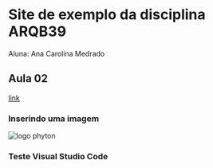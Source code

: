 # Site de exemplo da disciplina ARQB39

Aluna: Ana Carolina Medrado

## Aula 02
[link](https://discord.com/channels/@me)

### Inserindo uma imagem
![logo phyton](https://upload.wikimedia.org/wikipedia/commons/thumb/c/c3/Python-logo-notext.svg/600px-Python-logo-notext.svg.png)

### Teste Visual Studio Code


